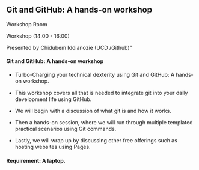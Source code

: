 ## Git and GitHub: A hands-on workshop

Workshop Room

Workshop (14:00 - 16:00)

Presented by  Chidubem Iddianozie (UCD /Github)"

#### Git and GitHub: A hands-on workshop

* Turbo-Charging your technical dexterity using Git and GitHub: A hands-on workshop.

* This workshop covers all that is needed to integrate git into your daily development life using GitHub.

* We will begin with a discussion of what git is and how it works. 

* Then a hands-on session, where we will run through multiple templated practical scenarios using Git commands. 

* Lastly, we will wrap up by discussing other free offerings such as hosting websites using Pages.

#### Requirement: A laptop.


